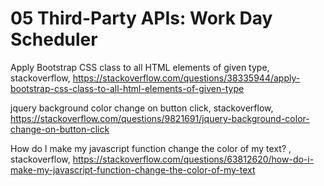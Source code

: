 # 05 Third-Party APIs: Work Day Scheduler

Apply Bootstrap CSS class to all HTML elements of given type, stackoverflow, https://stackoverflow.com/questions/38335944/apply-bootstrap-css-class-to-all-html-elements-of-given-type

jquery background color change on button click, stackoverflow, https://stackoverflow.com/questions/9821691/jquery-background-color-change-on-button-click

How do I make my javascript function change the color of my text?
, stackoverflow, https://stackoverflow.com/questions/63812620/how-do-i-make-my-javascript-function-change-the-color-of-my-text
